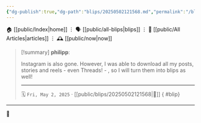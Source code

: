 ```yaml
---
{"dg-publish":true,"dg-path":"blips/20250502121568.md","permalink":"/blips/20250502121568/","title":"philipp @ Friday, May 2nd 2025"}
---
```



<div class="transclusion internal-embed is-loaded"><div class="markdown-embed">




🏠 [[public/Index\|home]]  ⋮ 🗣️ [[public/all-blips\|blips]] ⋮  📝 [[public/All Articles\|articles]]  ⋮ 🕰️ [[public/now\|now]]


</div></div>


> [!summary] **philipp**:
>
> Instagram is also gone. However, I was able to download all my posts, stories and reels - even Threads! - , so I will turn them into blips as well!
> - - -
>
> 🗓️ <code>Fri, May 2, 2025</code>   · [[public/blips/20250502121568\|🔗]]
{ #blip}


- - -

 👾
